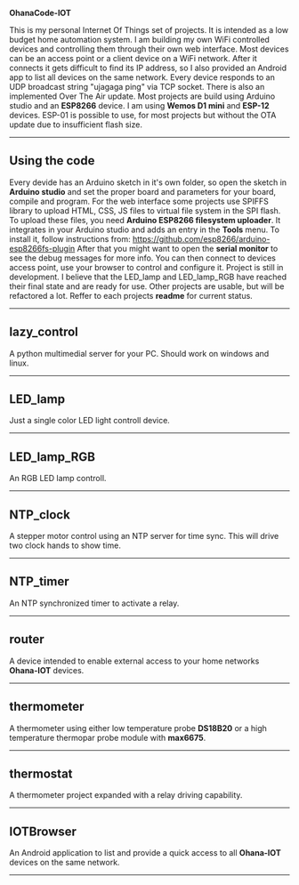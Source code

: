 **OhanaCode-IOT**

This is my personal Internet Of Things set of projects. It is intended as a low budget home automation system. I am building my own WiFi controlled devices and controlling them through their own web interface. Most devices can be an access point or a client device on a WiFi network. After it connects it gets difficult to find its IP address, so I also provided an Android app to list all devices on the same network. Every device responds to an UDP broadcast string "ujagaga ping" via TCP socket. There is also an implemented Over The Air update. Most projects are build using Arduino studio and an **ESP8266** device. I am using **Wemos D1 mini** and **ESP-12** devices. ESP-01 is possible to use, for most projects but without the OTA update due to insufficient flash size.

---

## Using the code

Every devide has an Arduino sketch in it's own folder, so open the sketch in **Arduino studio** and set the proper board and parameters for your board, compile and program. 
For the web interface some projects use SPIFFS library to upload HTML, CSS, JS files to virtual file system in the SPI flash. To upload these files, you need **Arduino ESP8266 filesystem uploader**. It integrates in your Arduino studio and adds an entry in the **Tools** menu. To install it, follow instructions from: https://github.com/esp8266/arduino-esp8266fs-plugin
After that you might want to open the **serial monitor** to see the debug messages for more info. You can then connect to devices access point, use your browser to control and configure it. Project is still in development. I believe that the LED_lamp and LED_lamp_RGB have reached their final state and are ready for use. Other projects are usable, but will be refactored a lot. Reffer to each projects **readme** for current status. 

---

## lazy_control

A python multimedial server for your PC. Should work on windows and linux.

---

## LED_lamp

Just a single color LED light controll device. 

---

## LED_lamp_RGB

An RGB LED lamp controll.

---

## NTP_clock

A stepper motor control using an NTP server for time sync. This will drive two clock hands to show time.

---

## NTP_timer

An NTP synchronized timer to activate a relay.

---

## router

A device intended to enable external access to your home networks **Ohana-IOT** devices.

---

## thermometer

A thermometer using either low temperature probe **DS18B20** or a high temperature thermopar probe module with **max6675**.

---

## thermostat

A thermometer project expanded with a relay driving capability.

---

## IOTBrowser

An Android application to list and provide a quick access to all **Ohana-IOT** devices on the same network.

---


